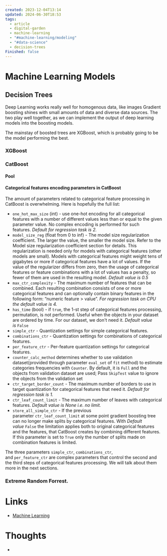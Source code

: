 ```yaml
---
created: 2023-12-04T13:14
updated: 2024-06-30T18:53
tags:
  - article
  - digital-garden
  - machine-learning
  - "#machine-learning/modeling"
  - "#data-science"
  - decision-trees
Finished: false
---
```

# Machine Learning Models


## Decision Trees
Deep Learning works really well for homogenous data, like images 
Gradient boosting shines with small amounts of data and diverse data sources. The two play well together, as we can implement the output of deep learning models into the boosting models. 

The mainstay of boosted trees are XGBoost, which is probably going to be the model performing the best. 

### XGBoost

### CatBoost

#### Pool 


#### Categorical features encoding parameters in CatBoost

The amount of parameters related to categorical feature processing in CatBoost is overwhelming. Here is hopefully the full list:
- `one_hot_max_size` (int) - use one-hot encoding for all categorical features with a number of different values less than or equal to the given parameter value. No complex encoding is performed for such features. _Default for regression task is 2._
- `model_size_reg` (float from 0 to inf) - The model size regularization coefficient. The larger the value, the smaller the model size. Refer to the Model size regularization coefficient section for details. This regularization is needed only for models with categorical features (other models are small). Models with categorical features might weight tens of gigabytes or more if categorical features have a lot of values. If the value of the regularizer differs from zero, then the usage of categorical features or feature combinations with a lot of values has a penalty, so fewer of them are used in the resulting model. _Default value is 0.5_
- `max_ctr_complexity` - The maximum number of features that can be combined. Each resulting combination consists of one or more categorical features and can optionally contain binary features in the following form: “numeric feature > value”. _For regression task on CPU the default value is 4._
- `has_time` (bool) - if `true`, the 1-st step of categorical features processing, permutation, is not performed. Useful when the objects in your dataset are ordered by time. For our dataset, we don't need it. _Default value is_ `False`
- `simple_ctr` - Quantization settings for simple categorical features.
- `combinations_ctr` - Quantization settings for combinations of categorical features.
- `per_feature_ctr` - Per-feature quantization settings for categorical features.
- `counter_calc_method` determines whether to use validation dataset(provided through parameter `eval_set` of `fit` method) to estimate categories frequencies with `Counter`. By default, it is `Full` and the objects from validation dataset are used; Pass `SkipTest` value to ignore the objects from the validation set
- `ctr_target_border_count` - The maximum number of borders to use in target quantization for categorical features that need it. _Default for regression task is 1._
- `ctr_leaf_count_limit` - The maximum number of leaves with categorical features. _Default value is None i.e. no limit._
- `store_all_simple_ctr` - If the previous parameter `ctr_leaf_count_limit` at some point gradient boosting tree can no longer make splits by categorical features. With _Default value_ `False` the limitation applies both to original categorical features and the features, that CatBoost creates by combining different features. If this parameter is set to `True` only the number of splits made on combination features is limited.

The three parameters `simple_ctr`, `combinations_ctr`, and `per_feature_ctr` are complex parameters that control the second and the third steps of categorical features processing. We will talk about them more in the next sections.

### Extreme Random Forrest. 



# Links
- [Machine Learning](https://madewithml.com/)

# Thoughts 
- 


